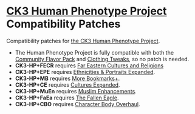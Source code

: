 # [CK3 Human Phenotype Project](https://github.com/Metalhead33/CK3-Human-Phenotype-Project) Compatibility Patches

Compatibility patches for [the CK3 Human Phenotype Project](https://github.com/Metalhead33/CK3-Human-Phenotype-Project).

* The Human Phenotype Project is fully compatible with both the [Community Flavor Pack](https://steamcommunity.com/sharedfiles/filedetails/?id=2220098919) and [Clothing Tweaks](https://steamcommunity.com/sharedfiles/filedetails/?id=2227975248), so no patch is needed.
* **CK3-HP+FECR** requires [Far Eastern Cultures and Religions](https://github.com/Metalhead33/Far-Eastern-Culture-and-Religions-CK3)
* **CK3-HP+EPE** requires [Ethnicities & Portraits Expanded](https://steamcommunity.com/sharedfiles/filedetails/?id=2507209632).
* **CK3-HP+MB** requires [More Bookmarks+](https://steamcommunity.com/sharedfiles/filedetails/?id=2216670956).
* **CK3-HP+CE** requires [Cultures Expanded](https://steamcommunity.com/sharedfiles/filedetails/?id=2829397295).
* **CK3-HP+MuEn** requires [Muslim Enhancements](https://steamcommunity.com/sharedfiles/filedetails/?id=2241658518).
* **CK3-HP+FaEa** requires [The Fallen Eagle](https://steamcommunity.com/sharedfiles/filedetails/?id=2243307127).
* **CK3-HP+CBO** requires [Character Body Overhaul](https://www.loverslab.com/files/file/16683-character-body-overhaul/).
